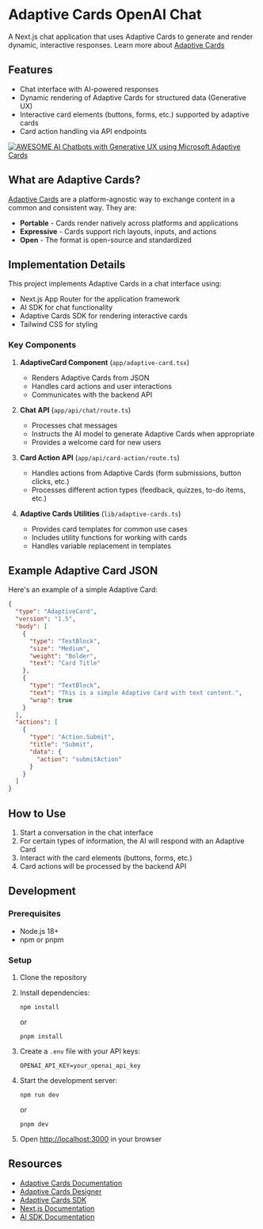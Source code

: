 # Adaptive Cards OpenAI Chat

A Next.js chat application that uses Adaptive Cards to generate and render dynamic, interactive responses.
Learn more about [Adaptive Cards](https://adaptivecards.io/)

## Features
- Chat interface with AI-powered responses
- Dynamic rendering of Adaptive Cards for structured data (Generative UX)
- Interactive card elements (buttons, forms, etc.) supported by adaptive cards
- Card action handling via API endpoints

[![AWESOME AI Chatbots with Generative UX using Microsoft Adaptive Cards](https://github.com/user-attachments/assets/9b975776-445f-4c09-abd5-9826affd6eaf)](https://www.youtube.com/watch?v=HrGIL2Cgdrs)

## What are Adaptive Cards?

[Adaptive Cards](https://adaptivecards.io/) are a platform-agnostic way to exchange content in a common and consistent way. They are:

- **Portable** - Cards render natively across platforms and applications
- **Expressive** - Cards support rich layouts, inputs, and actions
- **Open** - The format is open-source and standardized

## Implementation Details

This project implements Adaptive Cards in a chat interface using:

- Next.js App Router for the application framework
- AI SDK for chat functionality
- Adaptive Cards SDK for rendering interactive cards
- Tailwind CSS for styling

### Key Components

1. **AdaptiveCard Component** (`app/adaptive-card.tsx`)
   - Renders Adaptive Cards from JSON
   - Handles card actions and user interactions
   - Communicates with the backend API

2. **Chat API** (`app/api/chat/route.ts`)
   - Processes chat messages
   - Instructs the AI model to generate Adaptive Cards when appropriate
   - Provides a welcome card for new users

3. **Card Action API** (`app/api/card-action/route.ts`)
   - Handles actions from Adaptive Cards (form submissions, button clicks, etc.)
   - Processes different action types (feedback, quizzes, to-do items, etc.)

4. **Adaptive Cards Utilities** (`lib/adaptive-cards.ts`)
   - Provides card templates for common use cases
   - Includes utility functions for working with cards
   - Handles variable replacement in templates

## Example Adaptive Card JSON

Here's an example of a simple Adaptive Card:

```json
{
  "type": "AdaptiveCard",
  "version": "1.5",
  "body": [
    {
      "type": "TextBlock",
      "size": "Medium",
      "weight": "Bolder",
      "text": "Card Title"
    },
    {
      "type": "TextBlock",
      "text": "This is a simple Adaptive Card with text content.",
      "wrap": true
    }
  ],
  "actions": [
    {
      "type": "Action.Submit",
      "title": "Submit",
      "data": {
        "action": "submitAction"
      }
    }
  ]
}
```

## How to Use

1. Start a conversation in the chat interface
2. For certain types of information, the AI will respond with an Adaptive Card
3. Interact with the card elements (buttons, forms, etc.)
4. Card actions will be processed by the backend API

## Development

### Prerequisites

- Node.js 18+
- npm or pnpm

### Setup

1. Clone the repository
2. Install dependencies:
   ```
   npm install
   ```
   or
   ```
   pnpm install
   ```

3. Create a `.env` file with your API keys:
   ```
   OPENAI_API_KEY=your_openai_api_key
   ```

4. Start the development server:
   ```
   npm run dev
   ```
   or
   ```
   pnpm dev
   ```

5. Open [http://localhost:3000](http://localhost:3000) in your browser

## Resources

- [Adaptive Cards Documentation](https://adaptivecards.io/documentation/)
- [Adaptive Cards Designer](https://adaptivecards.io/designer/)
- [Adaptive Cards SDK](https://www.npmjs.com/package/adaptivecards)
- [Next.js Documentation](https://nextjs.org/docs)
- [AI SDK Documentation](https://sdk.vercel.ai/docs)
